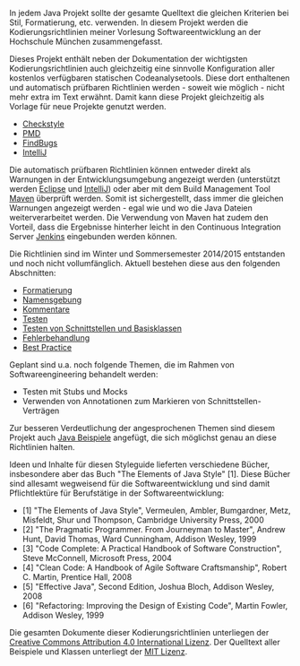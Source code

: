 
In jedem Java Projekt sollte der gesamte Quelltext die gleichen Kriterien bei Stil, Formatierung, etc.
verwenden. In diesem Projekt werden die Kodierungsrichtlinien meiner Vorlesung Softwareentwicklung an der Hochschule
München zusammengefasst. 

Dieses Projekt enthält neben der Dokumentation der wichtigsten Kodierungsrichtlinien auch gleichzeitig eine sinnvolle 
Konfiguration aller kostenlos verfügbaren statischen Codeanalysetools. Diese dort enthaltenen und automatisch prüfbaren 
Richtlinien werden - soweit wie möglich - nicht mehr extra im Text erwähnt. Damit kann diese Projekt gleichzeitig als
Vorlage für neue Projekte genutzt werden.
- [Checkstyle](http://checkstyle.sourceforge.net/)
- [PMD](http://pmd.sourceforge.net/)
- [FindBugs](http://findbugs.sourceforge.net/)
- [IntelliJ](https://www.jetbrains.com/idea/documentation/static_code_analysis.html)

Die automatisch prüfbaren Richtlinien können entweder direkt als Warnungen in der Entwicklungsumgebung angezeigt werden
(unterstützt werden [Eclipse](http://www.eclipse.org/) und [IntelliJ](https://www.jetbrains.com/idea/)) 
oder aber mit dem Build Management Tool [Maven](http://maven.apache.org/) überprüft werden. Somit ist sichergestellt,
dass immer die gleichen Warnungen angezeigt werden - egal wie und wo die Java Dateien weiterverarbeitet werden. Die Verwendung
von Maven hat zudem den Vorteil, dass die Ergebnisse hinterher leicht in den Continuous Integration Server 
[Jenkins](http://jenkins-ci.org/) eingebunden werden können. 

Die Richtlinien sind im Winter und Sommersemester 2014/2015 entstanden und noch nicht vollumfänglich. 
Aktuell bestehen diese aus den folgenden Abschnitten:

- [Formatierung](../master/doc/Formatierung.md)
- [Namensgebung](../master/doc/Namensgebung.md)
- [Kommentare](../master/doc/Kommentare.md)
- [Testen](../master/doc/Testen.md)
- [Testen von Schnittstellen und Basisklassen](../master/doc/Abstract-Test-Pattern.md)
- [Fehlerbehandlung](../master/doc/Fehlerbehandlung.md)
- [Best Practice](../master/doc/Best-Practice.md)

Geplant sind u.a. noch folgende Themen, die im Rahmen von Softwareengineering behandelt werden:
- Testen mit Stubs und Mocks
- Verwenden von Annotationen zum Markieren von Schnittstellen-Verträgen

Zur besseren Verdeutlichung der angesprochenen Themen sind diesem Projekt auch [Java Beispiele](../master/src/) angefügt, 
die sich möglichst genau an diese Richtlinien halten.

Ideen und Inhalte für diesen Styleguide lieferten verschiedene Bücher, insbesondere aber das Buch 
"The Elements of Java Style" [1]. Diese Bücher sind allesamt wegweisend für die Softwareentwicklung und sind 
damit Pflichtlektüre für Berufstätige in der Softwareentwicklung:
- [1] "The Elements of Java Style", Vermeulen, Ambler, Bumgardner, Metz, Misfeldt, Shur und Thompson, Cambridge University Press, 2000
- [2] "The Pragmatic Programmer. From Journeyman to Master", Andrew Hunt, David Thomas, Ward Cunningham, Addison Wesley, 1999
- [3] "Code Complete: A Practical Handbook of Software Construction", Steve McConnell, Microsoft Press, 2004
- [4] "Clean Code: A Handbook of Agile Software Craftsmanship", Robert C. Martin, Prentice Hall, 2008
- [5] "Effective Java", Second Edition, Joshua Bloch, Addison Wesley, 2008
- [6] "Refactoring: Improving the Design of Existing Code", Martin Fowler, Addison Wesley, 1999 

Die gesamten Dokumente dieser Kodierungsrichtlinien unterliegen der
[Creative Commons Attribution 4.0 International Lizenz](http://creativecommons.org/licenses/by/4.0/). Der 
Quelltext aller Beispiele und Klassen unterliegt der [MIT Lizenz](http://opensource.org/licenses/MIT).